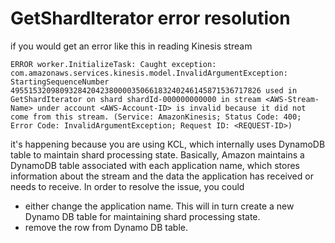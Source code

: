 # GetShardIterator error resolution

if you would get an error like this in reading Kinesis stream
```
ERROR worker.InitializeTask: Caught exception:
com.amazonaws.services.kinesis.model.InvalidArgumentException: StartingSequenceNumber 49551532098093284204238000035066183240246145871536717826 used in GetShardIterator on shard shardId-000000000000 in stream <AWS-Stream-Name> under account <AWS-Account-ID> is invalid because it did not come from this stream. (Service: AmazonKinesis; Status Code: 400; Error Code: InvalidArgumentException; Request ID: <REQUEST-ID>)
```

it's happening because you are using KCL, which internally uses DynamoDB table to maintain shard processing state. Basically, Amazon maintains a DynamoDB table associated with each application name, which stores information about the stream and the data the application has received or needs to receive.
In order to resolve the issue, you could 
- either change the application name. This will in turn create a new Dynamo DB table for maintaining shard processing state. 
- remove the row from Dynamo DB table.


